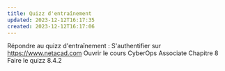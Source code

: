 ```yaml
---
title: Quizz d'entraînement
updated: 2023-12-12T16:17:35
created: 2023-12-12T16:17:06
---
```


Répondre au quizz d'entraînement :
S'authentifier sur <https://www.netacad.com>
Ouvrir le cours CyberOps Associate
Chapitre 8
Faire le quizz 8.4.2
